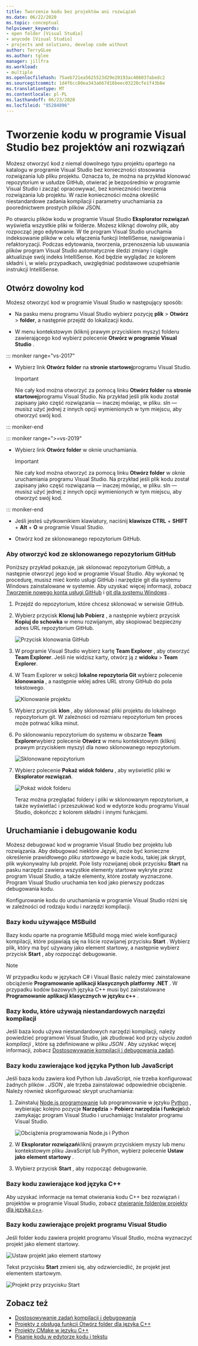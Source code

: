 ```yaml
---
title: Tworzenie kodu bez projektów ani rozwiązań
ms.date: 06/22/2020
ms.topic: conceptual
helpviewer_keywords:
- open folder [Visual Studio]
- anycode [Visual Studio]
- projects and solutions, develop code without
author: TerryGLee
ms.author: tglee
manager: jillfra
ms.workload:
- multiple
ms.openlocfilehash: 75aeb721ea5625523d29e20193ac406037abedc2
ms.sourcegitcommit: 1d4f6cc80ea343a667d16beec03220cfe1f43b8e
ms.translationtype: MT
ms.contentlocale: pl-PL
ms.lasthandoff: 06/23/2020
ms.locfileid: "85284896"
---
```

# <a name="develop-code-in-visual-studio-without-projects-or-solutions"></a>Tworzenie kodu w programie Visual Studio bez projektów ani rozwiązań

Możesz otworzyć kod z niemal dowolnego typu projektu opartego na katalogu w programie Visual Studio bez konieczności stosowania rozwiązania lub pliku projektu. Oznacza to, że można na przykład klonować repozytorium w usłudze GitHub, otwierać je bezpośrednio w programie Visual Studio i zacząć opracowywać, bez konieczności tworzenia rozwiązania lub projektu. W razie konieczności można określić niestandardowe zadania kompilacji i parametry uruchamiania za poorednictwem prostych plików JSON.

Po otwarciu plików kodu w programie Visual Studio **Eksplorator rozwiązań** wyświetla wszystkie pliki w folderze. Możesz kliknąć dowolny plik, aby rozpocząć jego edytowanie. W tle program Visual Studio uruchamia indeksowanie plików w celu włączenia funkcji IntelliSense, nawigowania i refaktoryzacji. Podczas edytowania, tworzenia, przenoszenia lub usuwania plików program Visual Studio automatycznie śledzi zmiany i ciągle aktualizuje swój indeks IntelliSense. Kod będzie wyglądać ze kolorem składni i, w wielu przypadkach, uwzględniać podstawowe uzupełnianie instrukcji IntelliSense.

## <a name="open-any-code"></a>Otwórz dowolny kod

Możesz otworzyć kod w programie Visual Studio w następujący sposób:

- Na pasku menu programu Visual Studio wybierz pozycję **plik**  >  **Otwórz**  >  **folder**, a następnie przejdź do lokalizacji kodu.

- W menu kontekstowym (kliknij prawym przyciskiem myszy) folderu zawierającego kod wybierz polecenie **Otwórz w programie Visual Studio** .

::: moniker range="vs-2017"
- Wybierz link **Otwórz folder** na **stronie startowej**programu Visual Studio.

    > [!IMPORTANT]
    > Nie cały kod można otworzyć za pomocą linku **Otwórz folder** na **stronie startowej**programu Visual Studio. Na przykład jeśli plik kodu został zapisany jako część rozwiązania &mdash; inaczej mówiąc, w pliku. sln &mdash; musisz użyć jednej z innych opcji wymienionych w tym miejscu, aby otworzyć swój kod.

::: moniker-end

::: moniker range=">=vs-2019"
- Wybierz link **Otwórz folder** w oknie uruchamiania.

    > [!IMPORTANT]
    > Nie cały kod można otworzyć za pomocą linku **Otwórz folder** w oknie uruchamiania programu Visual Studio. Na przykład jeśli plik kodu został zapisany jako część rozwiązania &mdash; inaczej mówiąc, w pliku. sln &mdash; musisz użyć jednej z innych opcji wymienionych w tym miejscu, aby otworzyć swój kod.

::: moniker-end

- Jeśli jesteś użytkownikiem klawiatury, naciśnij **klawisze CTRL** + **SHIFT** + **Alt** + **O** w programie Visual Studio.

- Otwórz kod ze sklonowanego repozytorium GitHub.

### <a name="to-open-code-from-a-cloned-github-repo"></a>Aby otworzyć kod ze sklonowanego repozytorium GitHub

Poniższy przykład pokazuje, jak sklonować repozytorium GitHub, a następnie otworzyć jego kod w programie Visual Studio. Aby wykonać tę procedurę, musisz mieć konto usługi GitHub i narzędzie git dla systemu Windows zainstalowane w systemie. Aby uzyskać więcej informacji, zobacz [Tworzenie nowego konta usługi GitHub](https://help.github.com/articles/signing-up-for-a-new-github-account/) i [git dla systemu Windows](https://git-for-windows.github.io/) .

1. Przejdź do repozytorium, które chcesz sklonować w serwisie GitHub.

1. Wybierz przycisk **Klonuj lub Pobierz** , a następnie wybierz przycisk **Kopiuj do schowka** w menu rozwijanym, aby skopiować bezpieczny adres URL repozytorium GitHub.

   ![Przycisk klonowania GitHub](./media/VSIDE_Code_Clone.png)

1. W programie Visual Studio wybierz kartę **Team Explorer** , aby otworzyć **Team Explorer**. Jeśli nie widzisz karty, otwórz ją z **widoku**  >  **Team Explorer**.

1. W Team Explorer w sekcji **lokalne repozytoria Git** wybierz polecenie **klonowania** , a następnie wklej adres URL strony GitHub do pola tekstowego.

   ![Klonowanie projektu](./media/VSIDE_Code_Clone2.png)

1. Wybierz przycisk **klon** , aby sklonować pliki projektu do lokalnego repozytorium git. W zależności od rozmiaru repozytorium ten proces może potrwać kilka minut.

1. Po sklonowaniu repozytorium do systemu w obszarze **Team Explorer**wybierz polecenie **Otwórz** w menu kontekstowym (kliknij prawym przyciskiem myszy) dla nowo sklonowanego repozytorium.

   ![Sklonowane repozytorium](./media/VSIDE_Code_Clone3.png)

1. Wybierz polecenie **Pokaż widok folderu** , aby wyświetlić pliki w **Eksplorator rozwiązań**.

   ![Pokaż widok folderu](./media/VSIDE_Code_Clone3_show.png)

   Teraz można przeglądać foldery i pliki w sklonowanym repozytorium, a także wyświetlać i przeszukiwać kod w edytorze kodu programu Visual Studio, dokończc z kolorem składni i innymi funkcjami.

## <a name="run-and-debug-your-code"></a>Uruchamianie i debugowanie kodu

Możesz debugować kod w programie Visual Studio bez projektu lub rozwiązania. Aby debugować niektóre Języki, może być konieczne określenie prawidłowego *pliku startowego* w bazie kodu, takiej jak skrypt, plik wykonywalny lub projekt. Pole listy rozwijanej obok przycisku **Start** na pasku narzędzi zawiera wszystkie elementy startowe wykryte przez program Visual Studio, a także elementy, które zostały wyznaczone. Program Visual Studio uruchamia ten kod jako pierwszy podczas debugowania kodu.

Konfigurowanie kodu do uruchamiania w programie Visual Studio różni się w zależności od rodzaju kodu i narzędzi kompilacji.

### <a name="codebases-that-use-msbuild"></a>Bazy kodu używające MSBuild

Bazy kodu oparte na programie MSBuild mogą mieć wiele konfiguracji kompilacji, które pojawiają się na liście rozwijanej przycisku **Start** . Wybierz plik, który ma być używany jako element startowy, a następnie wybierz przycisk **Start** , aby rozpocząć debugowanie.

> [!NOTE]
> W przypadku kodu w językach C# i Visual Basic należy mieć zainstalowane obciążenie **Programowanie aplikacji klasycznych platformy .NET** . W przypadku kodów bazowych języka C++ musi być zainstalowane **Programowanie aplikacji klasycznych w języku c++** .

### <a name="codebases-that-use-custom-build-tools"></a>Bazy kodu, które używają niestandardowych narzędzi kompilacji

Jeśli baza kodu używa niestandardowych narzędzi kompilacji, należy powiedzieć programowi Visual Studio, jak zbudować kod przy użyciu *zadań kompilacji* , które są zdefiniowane w pliku *JSON* . Aby uzyskać więcej informacji, zobacz [Dostosowywanie kompilacji i debugowania zadań](../ide/customize-build-and-debug-tasks-in-visual-studio.md).

### <a name="codebases-that-contain-python-or-javascript-code"></a>Bazy kodu zawierające kod języka Python lub JavaScript

Jeśli baza kodu zawiera kod Python lub JavaScript, nie trzeba konfigurować żadnych plików *. JSON* , ale trzeba zainstalować odpowiednie obciążenie. Należy również skonfigurować skrypt uruchamiania:

1. Zainstaluj [Node.js programowanie](https://visualstudio.microsoft.com/vs/node-js/) lub programowanie w języku [Python](https://visualstudio.microsoft.com/vs/python/) , wybierając kolejno pozycje **Narzędzia**  >  **Pobierz narzędzia i funkcje**lub zamykając program Visual Studio i uruchamiając Instalator programu Visual Studio.

   ![Obciążenia programowania Node.js i Python](media/python_nodejs_workloads.png)

1. W **Eksplorator rozwiązań**kliknij prawym przyciskiem myszy lub menu kontekstowym pliku JavaScript lub Python, wybierz polecenie **Ustaw jako element startowy** .

1. Wybierz przycisk **Start** , aby rozpocząć debugowanie.

### <a name="codebases-that-contain-c-code"></a>Bazy kodu zawierające kod języka C++

Aby uzyskać informacje na temat otwierania kodu C++ bez rozwiązań i projektów w programie Visual Studio, zobacz [otwieranie folderów projekty dla języka c++](/cpp/build/open-folder-projects-cpp).

### <a name="codebases-that-contain-a-visual-studio-project"></a>Bazy kodu zawierające projekt programu Visual Studio

Jeśli folder kodu zawiera projekt programu Visual Studio, można wyznaczyć projekt jako element startowy.

![Ustaw projekt jako element startowy](media/customize-set-project-as-startup-item.png)

Tekst przycisku **Start** zmieni się, aby odzwierciedlić, że projekt jest elementem startowym.

![Projekt przy przycisku Start](media/customize-start-button-project.png)

## <a name="see-also"></a>Zobacz też

- [Dostosowywanie zadań kompilacji i debugowania](../ide/customize-build-and-debug-tasks-in-visual-studio.md)
- [Projekty z obsługa funkcji Otwórz folder dla języka C++](/cpp/build/open-folder-projects-cpp)
- [Projekty CMake w języku C++](/cpp/build/cmake-projects-in-visual-studio)
- [Pisanie kodu w edytorze kodu i tekstu](../ide/writing-code-in-the-code-and-text-editor.md)
